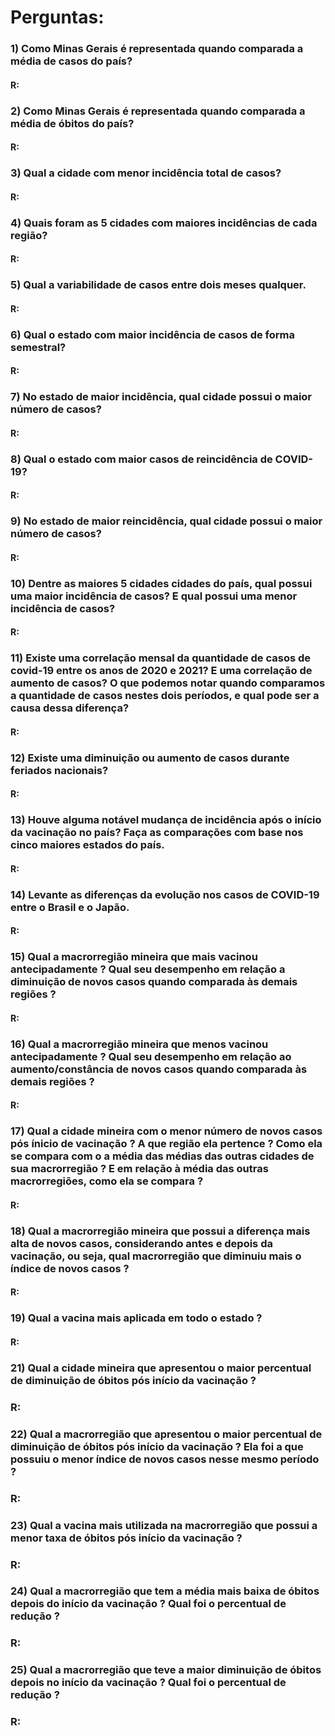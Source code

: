 # **Perguntas:**

### 1) Como Minas Gerais é representada quando comparada a média de casos do país?
#### R:
### 2) Como Minas Gerais é representada quando comparada a média de óbitos do país?
#### R:
### 3) Qual a cidade com menor incidência total de casos?
#### R:
### 4) Quais foram as 5 cidades com maiores incidências de cada região?
#### R:
### 5) Qual a variabilidade de casos entre dois meses qualquer.
#### R:
### 6) Qual o estado com maior incidência de casos de forma semestral?
#### R:
### 7) No estado de maior incidência, qual cidade possui o maior número de casos?
#### R:
### 8) Qual o estado com maior casos de reincidência de COVID-19?
#### R:
### 9) No estado de maior reincidência, qual cidade possui o maior número de casos?
#### R:
### 10) Dentre as maiores 5 cidades cidades do país, qual possui uma maior incidência de casos? E qual possui uma menor incidência de casos?
#### R:
### 11) Existe uma correlação mensal da quantidade de casos de covid-19 entre os anos de 2020 e 2021? E uma correlação de aumento de casos? O que podemos notar quando comparamos a quantidade de casos nestes dois períodos, e qual pode ser a causa dessa diferença?
#### R:
### 12) Existe uma diminuição ou aumento de casos durante feriados nacionais?
#### R:
### 13) Houve alguma notável mudança de incidência após o início da vacinação no país? Faça as comparações com base nos cinco maiores estados do país.
#### R:
### 14) Levante as diferenças da evolução nos casos de COVID-19 entre o Brasil e o Japão.
#### R:
### 15) Qual a macrorregião mineira que mais vacinou antecipadamente ? Qual seu desempenho em relação a diminuição de novos casos quando comparada às demais regiões ?
#### R:
### 16) Qual a macrorregião mineira que menos vacinou antecipadamente ? Qual seu desempenho em relação ao aumento/constância de novos casos quando comparada às demais regiões ?
#### R:
### 17) Qual a cidade mineira com o menor número de novos casos pós ínicio de vacinação ? A que região ela pertence ? Como ela se compara com o a média das médias das outras cidades de sua macrorregião ? E em relação à média das outras macrorregiões, como ela se compara ?
#### R:
### 18) Qual a macrorregião mineira que possui a diferença mais alta de novos casos, considerando antes e depois da vacinação, ou seja, qual macrorregião que diminuiu mais o índice de novos casos ?
#### R:
### 19) Qual a vacina mais aplicada em todo o estado ? 
#### R:
### 21) Qual a cidade mineira que apresentou o maior percentual de diminuição de óbitos pós início da vacinação ? 
### R:
### 22) Qual a macrorregião que apresentou o maior percentual de diminuição de óbitos pós início da vacinação ? Ela foi a que possuiu o menor índice de novos casos nesse mesmo período ?
### R:
### 23) Qual a vacina mais utilizada na macrorregião que possui a menor taxa de óbitos pós início da vacinação ?
### R:
### 24) Qual a macrorregião que tem a média mais baixa de óbitos depois do início da vacinação ? Qual foi o percentual de redução ?
### R:
### 25) Qual a macrorregião que teve a maior diminuição de óbitos depois no início da vacinação ? Qual foi o percentual de redução ?
### R:

